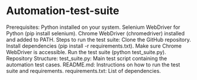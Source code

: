 # Automation-test-suite
Prerequisites:
Python installed on your system.
Selenium WebDriver for Python (pip install selenium).
Chrome WebDriver (chromedriver) installed and added to PATH.
Steps to run the test suite:
Clone the GitHub repository.
Install dependencies (pip install -r requirements.txt).
Make sure Chrome WebDriver is accessible.
Run the test suite (python test_suite.py).
Repository Structure:
test_suite.py: Main test script containing the automation test cases.
README.md: Instructions on how to run the test suite and requirements.
requirements.txt: List of dependencies.
